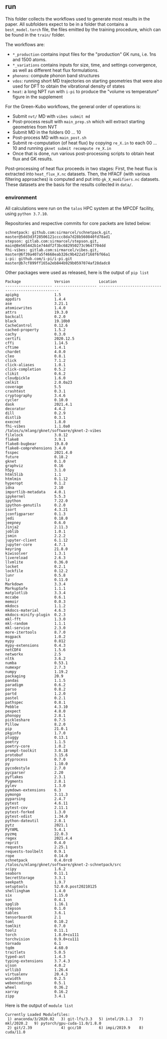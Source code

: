 ## run

This folder collects the workflows used to generate most results in the paper. All subfolders expect to be in a folder that contains a `best_model.torch` file, the files emitted by the training procedure, which can be found in the `train/` folder.

The workflows are:

- `*_production` contains input files for the "production" GK runs, i.e. 1ns and 1500 atoms.
- `*_variations` contains inputs for size, time, and settings convergence, as well as different heat flux formulations.
- `phonons`: compute phonon band structures
- `vdos`: running short MD trajectories on starting geometries that were also used for DFT to obtain the vibrational density of states
- `heat`: a long NPT run with `i-pi` to produce the "volume vs temperature" figure in the supplement

For the Green-Kubo workflows, the general order of operations is:

- Submit `nvt/` MD with `vibes submit md`
- Post-process result with `main_prep.sh` which will extract starting geometries from NVT
- Submit MD in the folders 00 ... 10
- Post-process MD with `main_post.sh`
- Submit re-computation (of heat flux) by copying `re_X.in` to each 00 ... 10 and running `gknet submit recompute re_X.in`
- Once that is done, run various post-processing scripts to obtain heat flux and GK results.

Post-processing of heat flux proceeds in two stages: First, the heat flux is extracted into `heat_flux_X.nc` datasets. Then, the HFACF (with various filtering approaches) is computed and put into `gk_X_modifiers.nc` datasets. These datasets are the basis for the results collected in `data/`.


### environment

All calculations were run on the `talos` HPC system at the MPCDF facility, using `python 3.7.10`.

Repositories and respective commits for core packets are listed below:

```
schnetpack: github.com:sirmarcel/schnetpack.git, master@5dd3d3f28506121cccc8da7d28b560840fd78ad1
stepson: gitlab.com:sirmarcel/stepson.git, main@8e565442b1e744df2f3bc682950273c9647704dd
fhi-vibes: gitlab.com:sirmarcel/vibes.git, master@6f39a407a5f4668eab326c9b422a5f168f6f66a1
i-pi: github.com/i-pi/i-pi.git master@b7cf899ff165a2eb844b929b0597074af28dadc8

```

Other packages were used as released, here is the output of `pip list`

```
Package               Version             Location
--------------------- ------------------- ----------------------------------------------------
apipkg                1.5
appdirs               1.4.4
ase                   3.21.1
atomicwrites          1.4.0
attrs                 19.3.0
backcall              0.2.0
black                 19.10b0
CacheControl          0.12.6
cached-property       1.5.2
cachy                 0.3.0
certifi               2020.12.5
cffi                  1.14.5
cftime                1.4.1
chardet               4.0.0
cleo                  0.8.1
click                 7.1.2
click-aliases         1.0.1
click-completion      0.5.2
clikit                0.6.2
cloudpickle           1.6.0
cmlkit                2.0.0a23
coverage              5.5
crashtest             0.3.1
cryptography          3.4.6
cycler                0.10.0
dask                  2021.4.1
decorator             4.4.2
dill                  0.2.9
distlib               0.3.1
execnet               1.8.0
fhi-vibes             1.1.0a0             /talos/u/mlang/gknet/software/gknet-2-vibes
filelock              3.0.12
flake8                3.9.1
flake8-bugbear        19.8.0
flake8-comprehensions 3.4.0
fsspec                2021.4.0
future                0.18.2
gknet                 0.1.0
graphviz              0.16
h5py                  3.1.0
html5lib              1.1
htmlmin               0.1.12
hyperopt              0.1.2
idna                  2.10
importlib-metadata    4.0.1
ipykernel             5.5.3
ipython               7.22.0
ipython-genutils      0.2.0
isort                 4.3.21
jconfigparser         0.1.3
jedi                  0.18.0
jeepney               0.6.0
Jinja2                2.11.3
joblib                1.0.1
jsmin                 2.2.2
jupyter-client        6.1.12
jupyter-core          4.7.1
keyring               21.8.0
kiwisolver            1.3.1
livereload            2.6.3
llvmlite              0.36.0
locket                0.2.1
lockfile              0.12.2
lunr                  0.5.8
lz                    0.11.0
Markdown              3.3.4
MarkupSafe            1.1.1
matplotlib            3.3.4
mccabe                0.6.1
memoir                0.0.3
mkdocs                1.1.2
mkdocs-material       4.6.3
mkdocs-minify-plugin  0.2.3
mkl-fft               1.3.0
mkl-random            1.1.1
mkl-service           2.3.0
more-itertools        8.7.0
msgpack               1.0.2
mypy                  0.812
mypy-extensions       0.4.3
netCDF4               1.5.6
networkx              2.5
nltk                  3.6.2
numba                 0.53.1
numexpr               2.7.3
numpy                 1.19.2
packaging             20.9
pandas                1.1.5
paradigm              0.6.2
parso                 0.8.2
partd                 1.2.0
pastel                0.2.1
pathspec              0.8.1
Pebble                4.3.10
pexpect               4.8.0
phonopy               2.8.1
pickleshare           0.7.5
Pillow                8.2.0
pip                   21.0.1
pkginfo               1.7.0
pluggy                0.13.1
poetry                1.1.5
poetry-core           1.0.2
prompt-toolkit        3.0.18
protobuf              3.15.6
ptyprocess            0.7.0
py                    1.10.0
pycodestyle           2.7.0
pycparser             2.20
pyflakes              2.3.1
Pygments              2.8.1
pylev                 1.3.0
pymdown-extensions    6.3
pymongo               3.11.3
pyparsing             2.4.7
pytest                4.6.11
pytest-cov            2.11.1
pytest-forked         1.3.0
pytest-xdist          1.34.0
python-dateutil       2.8.1
pytz                  2021.1
PyYAML                5.4.1
pyzmq                 22.0.3
regex                 2021.4.4
reprit                0.4.0
requests              2.25.1
requests-toolbelt     0.9.1
rope                  0.14.0
schnetpack            0.4.0rc0            /talos/u/mlang/gknet/software/gknet-2-schnetpack/src
scipy                 1.6.2
seaborn               0.11.1
SecretStorage         3.3.1
seekpath              1.9.7
setuptools            52.0.0.post20210125
shellingham           1.4.0
six                   1.15.0
son                   0.4.1
spglib                1.16.1
stepson               0.1.0
tables                3.6.1
tensorboardX          2.1
toml                  0.10.2
tomlkit               0.7.0
toolz                 0.11.1
torch                 1.8.0+cu111
torchvision           0.9.0+cu111
tornado               6.1
tqdm                  4.60.0
traitlets             5.0.5
typed-ast             1.4.3
typing-extensions     3.7.4.3
ujson                 4.0.2
urllib3               1.26.4
virtualenv            20.4.3
wcwidth               0.2.5
webencodings          0.5.1
wheel                 0.36.2
xarray                0.16.2
zipp                  3.4.1
```

Here is the output of `module list`

```
Currently Loaded Modulefiles:
 1) anaconda/3/2020.02   3) git-lfs/3.3   5) intel/19.1.3   7) mkl/2020.2   9) pytorch/gpu-cuda-11.0/1.8.0  
 2) git/2.39             4) gcc/10        6) impi/2019.9    8) cuda/11.0   
```
